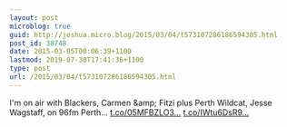 ```yaml
---
layout: post
microblog: true
guid: http://joshua.micro.blog/2015/03/04/t573107286186594305.html
post_id: 38748
date: 2015-03-05T00:06:39+1100
lastmod: 2019-07-30T17:41:36+1100
type: post
url: /2015/03/04/t573107286186594305.html
---
```

I'm on air with Blackers, Carmen &amp;amp; Fitzi plus Perth Wildcat, Jesse Wagstaff, on 96fm Perth… [t.co/05MFBZLO3...](http://t.co/05MFBZLO30) [t.co/IWtu6DsR9...](http://t.co/IWtu6DsR9d)
